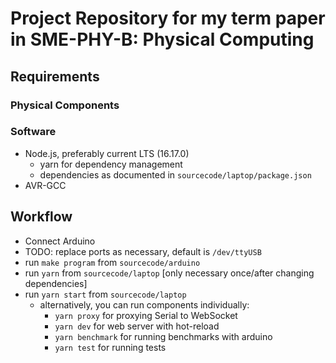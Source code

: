 # Project Repository for my term paper in SME-PHY-B: Physical Computing

## Requirements

### Physical Components

### Software

- Node.js, preferably current LTS (16.17.0)
  - yarn for dependency management
  - dependencies as documented in `sourcecode/laptop/package.json`
- AVR-GCC

## Workflow

- Connect Arduino
- TODO: replace ports as necessary, default is `/dev/ttyUSB`
- run `make program` from `sourcecode/arduino`
- run `yarn` from `sourcecode/laptop` [only necessary once/after changing dependencies]
- run `yarn start` from `sourcecode/laptop`
  - alternatively, you can run components individually:
    - `yarn proxy` for proxying Serial to WebSocket
    - `yarn dev` for web server with hot-reload
    - `yarn benchmark` for running benchmarks with arduino
    - `yarn test` for running tests
